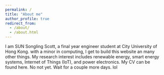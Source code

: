 ```yaml
---
permalink: /
title: "About me"
author_profile: true
redirect_from: 
  - /about/
  - /about.html
---
```


I am SUN Songling Scott, a final year engineer student at City University of Hong Kong. with a minor in computing, I get to build this website an many other things. My research interest includes renewable energy, smart energy systems, Internet of Things (IoT), and power electronics. My CV can be found here. No not yet. Wait for a couple more days. lol
